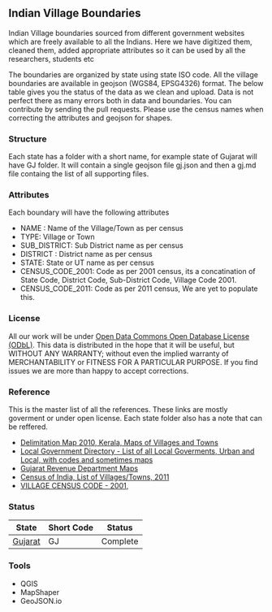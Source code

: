 ## Indian Village Boundaries
Indian Village boundaries sourced from different government websites which are freely available to all the Indians. Here we have digitized them, cleaned them, added appropriate attributes so it can be used by all the researchers, students etc

The boundaries are organized by state using state ISO code. All the village boundaries are available in geojson (WGS84, EPSG4326) format. The below table gives you the status of the data as we clean and upload. Data is not perfect there as many errors both in data and boundaries. You can contribute by sending the pull requests. Please use the census names when correcting the attributes and geojson for shapes.


### Structure
Each state has a folder with a short name, for example state of Gujarat will have GJ folder. It will contain a single geojson file gj.json and then a gj.md file containg the list of all supporting files.


### Attributes
Each boundary will have the following attributes

* NAME : Name of the Village/Town as per census
* TYPE: Village or Town
* SUB_DISTRICT: Sub District name as per census
* DISTRICT : District name as per census
* STATE: State or UT name as per census
* CENSUS_CODE_2001: Code as per 2001 census, its a concatination of State Code, District Code, Sub-District Code, Village Code 2001.
* CENSUS_CODE_2011: Code as per 2011 census, We are yet to populate this. 


### License
All our work will be under [Open Data Commons Open Database License (ODbL)](http://opendatacommons.org/licenses/odbl/). This data is distributed in the hope that it will be useful, but WITHOUT ANY WARRANTY; without even the implied warranty of MERCHANTABILITY or FITNESS FOR A PARTICULAR PURPOSE.  If you find issues we are more than happy to accept corrections.


### Reference
This is the master list of all the references. These links are mostly goverment or under open license. Each state folder also has a note that can be reffered.

- [Delimitation Map 2010, Kerala, Maps of Villages and Towns](http://delimitation.lsgkerala.gov.in/map)
- [Local Government Directory - List of all Local Goverments, Urban and Local, with codes and sometimes maps ](http://lgdirectory.gov.in/)
- [Gujarat Revenue Department Maps](https://revenuedepartment.gujarat.gov.in/village-map)
- [Census of India, List of Villages/Towns, 2011](http://censusindia.gov.in/2011census/Listofvillagesandtowns.aspx) 
- [VILLAGE CENSUS CODE - 2001, ](http://pmgsy.nic.in/census-code.asp)


### Status


State | Short Code | Status 
------------ | ------------- | ------------- 
[Gujarat](/gj) | GJ | Complete 

### Tools
- QGIS
- MapShaper
- GeoJSON.io
